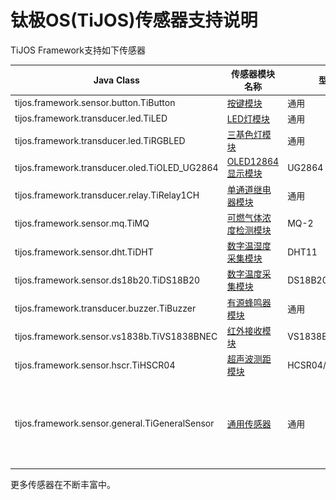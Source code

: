 # 钛极OS(TiJOS)传感器支持说明

TiJOS Framework支持如下传感器

| Java Class                               | 传感器模块名称                                  | 型号             |                    图片                    |
| ---------------------------------------- | ---------------------------------------- | -------------- | :--------------------------------------: |
| tijos.framework.sensor.button.TiButton   | [按键模块](tijos.framework.sensor.button.md) | 通用             |     ![TiButton](./img/TiButton.png)      |
| tijos.framework.transducer.led.TiLED     | [LED灯模块](tijos.framework.transducer.led.md) | 通用             |        ![TiLED](.\img\TiLED.png)         |
| tijos.framework.transducer.led.TiRGBLED  | [三基色灯模块](tijos.framework.transducer.led.md) | 通用             |     ![TiRGBLED](.\img\TiRGBLED.png)      |
| tijos.framework.transducer.oled.TiOLED_UG2864 | [OLED12864显示模块](tijos.framework.transducer.led.md) | UG2864         | ![TiOLED_UG2864](.\img\TiOLED_UG2864.png) |
| tijos.framework.transducer.relay.TiRelay1CH | [单通道继电器模块](tijos.framework.transducer.relay.md) | 通用             |   ![TiRelay1CH](.\img\TiRelay1CH.png)    |
| tijos.framework.sensor.mq.TiMQ           | [可燃气体浓度检测模块](tijos.framework.sensor.gas.md) | MQ-2           |        ![TiMQ2](.\img\TiMQ2.png)         |
| tijos.framework.sensor.dht.TiDHT         | [数字温湿度采集模块](tijos.framework.sensor.humiture.md) | DHT11          |      ![TiDHT11](.\img\TiDHT11.png)       |
| tijos.framework.sensor.ds18b20.TiDS18B20 | [数字温度采集模块](tijos.framework.sensor.humiture.md) | DS18B20        |    ![TiDS18B20](.\img\TiDS18B20.png)     |
| tijos.framework.transducer.buzzer.TiBuzzer | [有源蜂鸣器模块](tijos.framework.transducer.buzzer.md) | 通用             |     ![TiBuzzer](.\img\TiBuzzer.png)      |
| tijos.framework.sensor.vs1838b.TiVS1838BNEC | [红外接收模块](tijos.framework.sensor.infrared.md) | VS1838B        |   ![VS1838BNEC](.\img\VS1838BNEC.png)    |
| tijos.framework.sensor.hscr.TiHSCR04     | [超声波测距模块](tijos.framework.sensor.distance.md) | HCSR04/HCSR04+ |     ![TiHCSR04](.\img\TiHCSR04.png)      |
| tijos.framework.sensor.general.TiGeneralSensor | [通用传感器](tijos.framework.sensor.general.md) | 通用             |                 通用4线传感器                  |

更多传感器在不断丰富中。